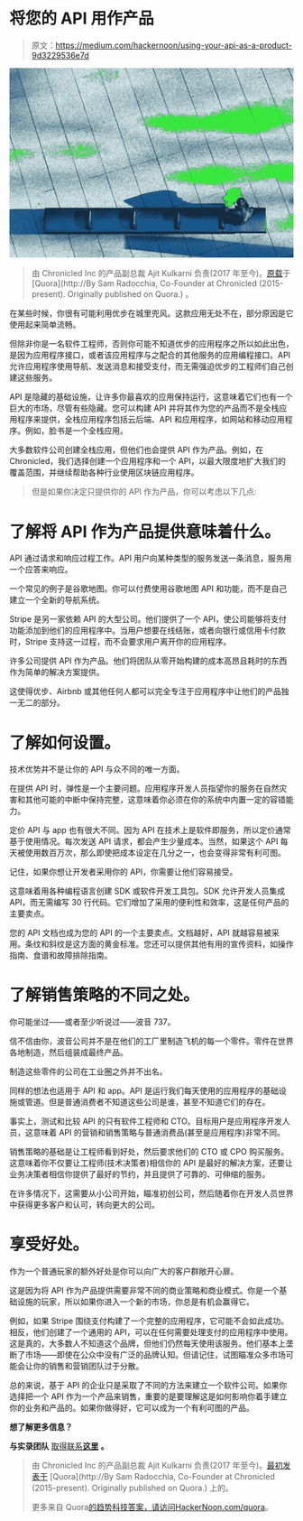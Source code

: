 # 将您的 API 用作产品

> 原文：<https://medium.com/hackernoon/using-your-api-as-a-product-9d3229536e7d>

![](img/4fb3f853f34d3dcb127ff2f4e0264a95.png)

> 由 Chronicled Inc 的产品副总裁 Ajit Kulkarni 负责(2017 年至今)。[原载](http://qr.ae/TUpw5b)于 [Quora](http://By Sam Radocchia, Co-Founder at Chronicled (2015-present). Originally published on Quora.) 。

在某些时候，你很有可能利用优步在城里兜风。这款应用无处不在，部分原因是它使用起来简单流畅。

但除非你是一名软件工程师，否则你可能不知道优步的应用程序之所以如此出色，是因为应用程序接口，或者该应用程序与之配合的其他服务的应用编程接口。API 允许应用程序使用导航、发送消息和接受支付，而无需强迫优步的工程师们自己创建这些服务。

API 是隐藏的基础设施，让许多你最喜欢的应用保持运行，这意味着它们也有一个巨大的市场，尽管有些隐藏。您可以构建 API 并将其作为您的产品而不是全栈应用程序来提供，全栈应用程序包括云后端、API 和应用程序，如网站和移动应用程序。例如，脸书是一个全栈应用。

大多数软件公司创建全栈应用，但他们也会提供 API 作为产品。例如，在 Chronicled，我们选择创建一个应用程序和一个 API，以最大限度地扩大我们的覆盖范围，并继续帮助各种行业使用区块链应用程序。

> 但是如果你决定只提供你的 API 作为产品，你可以考虑以下几点:

# 了解将 API 作为产品提供意味着什么。

API 通过请求和响应过程工作。API 用户向某种类型的服务发送一条消息，服务用一个应答来响应。

一个常见的例子是谷歌地图。你可以付费使用谷歌地图 API 和功能，而不是自己建立一个全新的导航系统。

Stripe 是另一家依赖 API 的大型公司。他们提供了一个 API，使公司能够将支付功能添加到他们的应用程序中。当用户想要在线结账，或者向银行或信用卡付款时，Stripe 支持这一过程，而不会要求用户离开你的应用程序。

许多公司提供 API 作为产品。他们将团队从零开始构建的成本高昂且耗时的东西作为简单的解决方案提供。

这使得优步、Airbnb 或其他任何人都可以完全专注于应用程序中让他们的产品独一无二的部分。

# **了解如何设置。**

技术优势并不是让你的 API 与众不同的唯一方面。

在提供 API 时，弹性是一个主要问题。应用程序开发人员指望你的服务在自然灾害和其他可能的中断中保持完整，这意味着你必须在你的系统中内置一定的容错能力。

定价 API 与 app 也有很大不同。因为 API 在技术上是软件即服务，所以定价通常基于使用情况。每次发送 API 请求，都会产生少量成本。当然，如果这个 API 每天被使用数百万次，那么即使把成本设定在几分之一，也会变得非常有利可图。

记住，如果你想让开发者采用你的 API，你需要让他们容易接受。

这意味着用各种编程语言创建 SDK 或软件开发工具包。SDK 允许开发人员集成 API，而无需编写 30 行代码。它们增加了采用的便利性和效率，这是任何产品的主要卖点。

您的 API 文档也成为您的 API 的一个主要卖点。文档越好，API 就越容易被采用。条纹和斜纹是这方面的黄金标准。您还可以提供其他有用的宣传资料，如操作指南、食谱和故障排除指南。

# 了解销售策略的不同之处。

你可能坐过——或者至少听说过——波音 737。

信不信由你，波音公司并不是在他们的工厂里制造飞机的每一个零件。零件在世界各地制造，然后组装成最终产品。

制造这些零件的公司在工业圈之外并不出名。

同样的想法也适用于 API 和 app。API 是运行我们每天使用的应用程序的基础设施或管道。但是普通消费者不知道这些公司是谁，甚至不知道它们的存在。

事实上，测试和比较 API 的只有软件工程师和 CTO。目标用户是应用程序开发人员，这意味着 API 的营销和销售策略与普通消费品(甚至是应用程序)非常不同。

销售策略的基础是让工程师看到好处，然后要求他们的 CTO 或 CPO 购买服务。这意味着你不仅要让工程师(技术决策者)相信你的 API 是最好的解决方案，还要让业务决策者相信你提供了最好的节约，并且提供了可靠的、可伸缩的服务。

在许多情况下，这需要从小公司开始，瞄准初创公司，然后随着你在开发人员世界中获得更多客户和认可，转向更大的公司。

# **享受好处。**

作为一个普通玩家的额外好处是你可以向广大的客户群敞开心扉。

这是因为将 API 作为产品提供需要非常不同的商业策略和商业模式。你是一个基础设施的玩家，所以如果你进入一个新的市场，你总是有机会赢得它。

例如，如果 Stripe 围绕支付构建了一个完整的应用程序，它可能不会如此成功。相反，他们创建了一个通用的 API，可以在任何需要处理支付的应用程序中使用。这是真的，大多数人不知道这个品牌，但他们仍然每天使用该服务。他们基本上垄断了市场——即使在公众中没有广泛的品牌认知。但请记住，试图瞄准众多市场可能会让你的销售和营销团队过于分散。

总的来说，基于 API 的企业只是采取了不同的方法来建立一个软件公司。如果你选择把一个 API 作为一个产品来销售，重要的是要理解这是如何影响你着手建立你的业务和产品的。如果你做得好，它可以成为一个有利可图的产品。

**想了解更多信息？**

**与实录团队** [取得联系**这里**](https://chronicled.typeform.com/to/y80B2Y) **。**

> 由 Chronicled Inc 的产品副总裁 Ajit Kulkarni 负责(2017 年至今)。[最初发表于](http://qr.ae/TUpw5b) [Quora](http://By Sam Radocchia, Co-Founder at Chronicled (2015-present). Originally published on Quora.) 上的。
> 
> 更多来自 Quora[的趋势科技答案，请访问](/@quoraofficial)[HackerNoon.com/quora](https://hackernoon.com/quora/home)。
